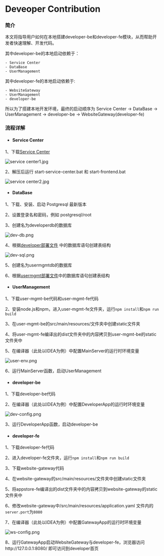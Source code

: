 Deveoper Contribution
============

### 简介

本文将指导用户如何在本地搭建developer-be和developer-fe模块，从而帮助开发者快速理解、开发代码。

其中developer-be的本地启动依赖于：
```
- Service Center
- DataBase
- UserManagement
```
其中developer-fe的本地启动依赖于:
```
- WebsiteGateway
- UserManagement
- developer-be
```
所以为了搭建本地开发环境，最终的启动顺序为 Service Center -> DataBase -> UserManagement -> developer-be -> WebsiteGateway(developer-fe)

### 流程详解

- #### Service Center

1、下载[Service Center](http://servicecomb.apache.org/cn/release/service-center-downloads/)

![](https://images.gitee.com/uploads/images/2020/0908/153700_b069cf5f_7625245.jpeg "service center1.jpg")

2、解压后运行 start-service-center.bat  和  start-frontend.bat

![](https://images.gitee.com/uploads/images/2020/0908/153735_4dafd335_7625245.jpeg "service center2.jpg")

- #### DataBase

1、下载、安装、启动 Postgresql 最新版本

2、设置登录名和密码，例如 postgresql/root

3、创建名为developerdb的数据库

![](https://images.gitee.com/uploads/images/2020/0917/141631_0f92f2de_5504908.png "dev-db.png")

4、根据[developer部署文件](https://gitee.com/edgegallery/helm-charts/blob/master/developer/templates/developer-be/developer-be-configmap.yaml) 中的数据库语句创建表结构

![](https://images.gitee.com/uploads/images/2020/0917/141811_dfeec2eb_5504908.png "dev-sql.png")

5、创建名为usermgmtdb的数据库

6、根据[usermgmt部署文件](https://gitee.com/edgegallery/helm-charts/blob/master/user-mgmt/templates/user-mgmt-configmap.yaml)中的数据库语句创建表结构

- #### UserManagement

1、下载user-mgmt-be代码和user-mgmt-fe代码

2、安装node.js和npm，进入user-mgmt-fe文件夹，运行`npm install`和`npm run build`

3、在user-mgmt-be的src/main/resources/文件夹中创建static文件夹

4、将user-mgmt-fe编译出的dist文件夹中的内容拷贝到user-mgmt-be的static文件夹中

5、在编译器（此处以IDEA为例）中配置MainServer的运行时环境变量

![](https://images.gitee.com/uploads/images/2020/0917/150744_df40e73d_5504908.png "user-env.png")

6、运行MainServer函数，启动UserManagement

- #### developer-be

1、下载developer-be代码

2、在编译器（此处以IDEA为例）中配置DeveloperApp的运行时环境变量

![](https://images.gitee.com/uploads/images/2020/0917/154506_0ed087ca_5504908.png "dev-config.png")

3、运行DeveloperApp函数，启动developer-be

- #### developer-fe

1、下载developer-fe代码

2、进入developer-fe文件夹，运行`npm install`和`npm run build`

3、下载website-gateway代码

4、在website-gateway的src/main/resources/文件夹中创建static文件夹

5、将appstore-fe编译出的dist文件夹中的内容拷贝到website-gateway的static文件夹中

6、修改website-gateway中/src/main/resources/application.yaml 文件内的`server.port`为`8080`

7、在编译器（此处以IDEA为例）中配置GatewayApp的运行时环境变量

![](https://images.gitee.com/uploads/images/2020/0917/160010_6fafc86e_5504908.png "ws-config.png")

8、运行GatewayApp启动WebsiteGateway与developer-fe，浏览器访问http://127.0.0.1:8080/ 即可访问到developer首页